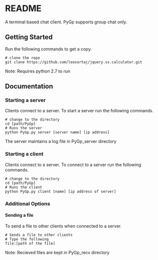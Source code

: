 # README

A terminal based chat client. PyGp supports group chat only.

## Getting Started

Run the following commands to get a copy. 

```
# clone the repo
git clone https://github.com/leosartaj/jquery.ss.calculator.git

```
Note: Requires python 2.7 to run

## Documentation

### Starting a server
Clients connect to a server. To start a server run the following commands.

```
# change to the directory
cd [path/PyGp]
# Runs the server
python PyGp.py server [server name] [ip address]

```

The server maintains a log file in PyGp\_server directory

### Starting a client
Clients connect to a server. To connect to a server run the following commands.

```
# change to the directory
cd [path/PyGp]
# Runs the client
python PyGp.py client [name] [ip address of server]

```

### Additional Options

#### Sending a file

To send a file to other clients when connected to a server.

```
# Sends a file to other clients
# Type the following
file:[path of the file]

```

Note: Recieved files are kept in PyGp\_recv directory
